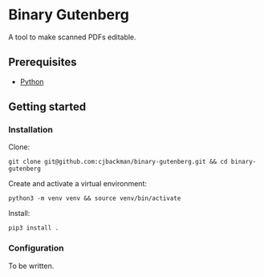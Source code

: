 # Binary Gutenberg

A tool to make scanned PDFs editable.

## Prerequisites

- [Python](https://www.python.org/downloads/)

## Getting started

### Installation

Clone:

```
git clone git@github.com:cjbackman/binary-gutenberg.git && cd binary-gutenberg
```

Create and activate a virtual environment:

```
python3 -m venv venv && source venv/bin/activate
```

Install:

```
pip3 install .
```

### Configuration

To be written.
